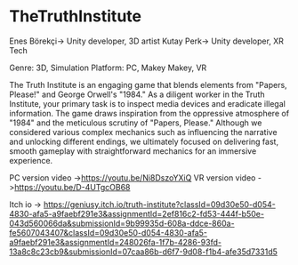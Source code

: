# TheTruthInstitute

Enes Börekçi-> Unity developer, 3D artist
Kutay Perk-> Unity developer, XR Tech

Genre: 3D, Simulation
Platform: PC, Makey Makey, VR

The Truth Institute is an engaging game that blends elements from "Papers, Please!" and George Orwell's "1984." As a diligent worker in the Truth Institute, your primary task is to inspect media devices and eradicate illegal information. The game draws inspiration from the oppressive atmosphere of "1984" and the meticulous scrutiny of "Papers, Please." Although we considered various complex mechanics such as influencing the narrative and unlocking different endings, we ultimately focused on delivering fast, smooth gameplay with straightforward mechanics for an immersive experience.

PC version video ->https://youtu.be/Ni8DszoYXiQ
                                    VR version video ->https://youtu.be/D-4UTgcOB68


Itch io -> https://geniusy.itch.io/truth-institute?classId=09d30e50-d054-4830-afa5-a9faebf291e3&assignmentId=2ef816c2-fd53-444f-b50e-043d560066da&submissionId=9b99935d-608a-ddce-860a-fe5607043407&classId=09d30e50-d054-4830-afa5-a9faebf291e3&assignmentId=248026fa-1f7b-4286-93fd-13a8c8c23cb9&submissionId=07caa86b-d6f7-9d08-f1b4-afe35d7331d5
